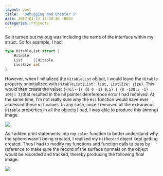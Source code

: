 ```yaml
---
layout: post
title:  "Debugging and Chapter 5"
date: 2017-01-13 12:34:26 -0600
categories: Projects
---
```


So it turned out my bug was including the name of the interface within my struct. So for example, I had:

```go
type HitableList struct {
	Hitable
	List     []Hitable
	ListSize int
}
```

However, when I initialized the `HitableList` object, I would leave the `Hitable` property uninitialized with `HitableList(List: list, ListSize: size)`. This would then create the value: `{<nil> [{ {0 0 -1} 0.5} { {0 -100.5 -1} 100}] 2}`that resulted in the nil pointer dereference error I had received. At the same time, I'm not really sure why the `Hit` function would have ever accessed these `nil` values. In any case, once I removed all the extraneous `Hitable` properties in all the objects I had, I was able to produce this (wrong) image.

![]({{site.baseurl}}/assets/img/out5bug.jpg)

As I added print statements into my `color` function to better understand why the sphere wasn't being created, I realized my `HitRecord` object kept getting created. Thus I had to modify my functions and function calls to pass by reference to make sure the record of the surface normals on the object would be recorded and tracked, thereby producing the following final image:

![]({{site.baseurl}}/assets/img/out5.jpg)
